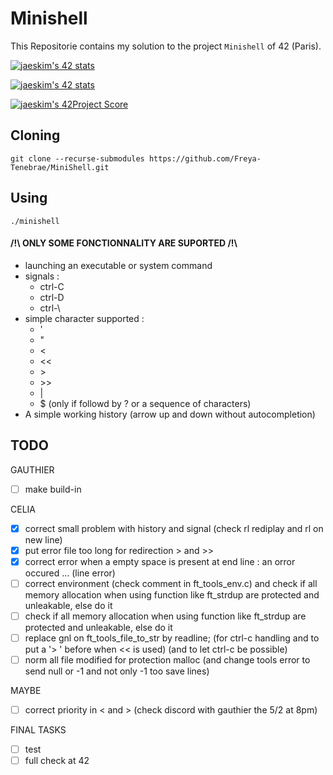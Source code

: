 # Minishell

This Repositorie contains my solution to the project `Minishell` of 42 (Paris).

[![jaeskim's 42 stats](https://badge42.herokuapp.com/api/stats/cmaginot?cursus=42cursus&privacyName=true)](https://github.com/JaeSeoKim/badge42)

[![jaeskim's 42 stats](https://badge42.herokuapp.com/api/stats/gadeneux?cursus=42cursus&privacyName=true)](https://github.com/JaeSeoKim/badge42)

[![jaeskim's 42Project Score](https://badge42.herokuapp.com/api/project/cmaginot/minishell)](https://github.com/JaeSeoKim/badge42)

## Cloning

```shell
git clone --recurse-submodules https://github.com/Freya-Tenebrae/MiniShell.git
```

## Using

```shell
./minishell
```

#### /!\\ ONLY SOME FONCTIONNALITY ARE SUPORTED /!\\
 - launching an executable or system command
 - signals : 
 	- ctrl-C 
 	- ctrl-D 
 	- ctrl-\\
 - simple character supported : 
 	- '
 	- "
 	- <
 	- <<
 	- \>
 	- \>\>
 	- |
 	- $ (only if followd by ? or a sequence of characters)
 - A simple working history (arrow up and down without autocompletion)

## TODO

GAUTHIER
- [ ] make build-in

CELIA
- [x] correct small problem with history and signal (check rl rediplay and rl on new line)
- [x] put error file too long for redirection > and >>
- [x] correct error when a empty space is present at end line : an orror occured ... (line error)
- [ ] correct environment (check comment in ft_tools_env.c) and check if all memory allocation when using function like ft_strdup are protected and unleakable, else do it
- [ ] check if all memory allocation when using function like ft_strdup are protected and unleakable, else do it
- [ ] replace gnl on ft_tools_file_to_str by readline; (for ctrl-c handling and to put a '> ' before when << is used) (and to let ctrl-c be possible)
- [ ] norm all file modified for protection malloc (and change tools error to send null or -1 and not only -1 too save lines)

MAYBE
- [ ] correct priority in < and > (check discord with gauthier the 5/2 at 8pm)

FINAL TASKS
- [ ] test
- [ ] full check at 42